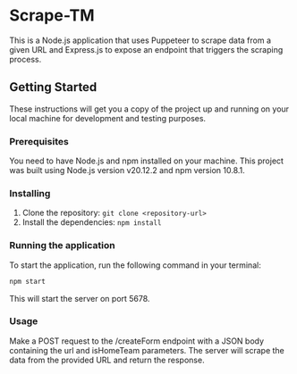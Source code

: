# Scrape-TM

This is a Node.js application that uses Puppeteer to scrape data from a given URL and Express.js to expose an endpoint that triggers the scraping process.

## Getting Started

These instructions will get you a copy of the project up and running on your local machine for development and testing purposes.

### Prerequisites

You need to have Node.js and npm installed on your machine. This project was built using Node.js version v20.12.2 and npm version 10.8.1.

### Installing

1. Clone the repository: `git clone <repository-url>`
2. Install the dependencies: `npm install`

### Running the application

To start the application, run the following command in your terminal:

```sh
npm start
```

This will start the server on port 5678.

### Usage

Make a POST request to the /createForm endpoint with a JSON body containing the url and isHomeTeam parameters. The server will scrape the data from the provided URL and return the response.